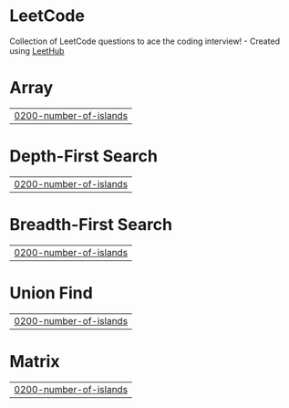 # LeetCode
Collection of LeetCode questions to ace the coding interview! - Created using [LeetHub](https://github.com/QasimWani/LeetHub)


# Array
|  |
| ------- |
| [0200-number-of-islands](https://github.com/Seung-zedd/LeetCode/tree/master/0200-number-of-islands) |
# Depth-First Search
|  |
| ------- |
| [0200-number-of-islands](https://github.com/Seung-zedd/LeetCode/tree/master/0200-number-of-islands) |
# Breadth-First Search
|  |
| ------- |
| [0200-number-of-islands](https://github.com/Seung-zedd/LeetCode/tree/master/0200-number-of-islands) |
# Union Find
|  |
| ------- |
| [0200-number-of-islands](https://github.com/Seung-zedd/LeetCode/tree/master/0200-number-of-islands) |
# Matrix
|  |
| ------- |
| [0200-number-of-islands](https://github.com/Seung-zedd/LeetCode/tree/master/0200-number-of-islands) |